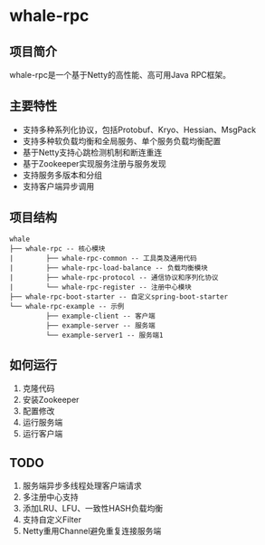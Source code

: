 # whale-rpc
## 项目简介
whale-rpc是一个基于Netty的高性能、高可用Java RPC框架。
## 主要特性
- 支持多种系列化协议，包括Protobuf、Kryo、Hessian、MsgPack
- 支持多种软负载均衡和全局服务、单个服务负载均衡配置
- 基于Netty支持心跳检测机制和断连重连
- 基于Zookeeper实现服务注册与服务发现
- 支持服务多版本和分组
- 支持客户端异步调用
## 项目结构
~~~
whale
├── whale-rpc -- 核心模块
|        ├── whale-rpc-common -- 工具类及通用代码
|        ├── whale-rpc-load-balance -- 负载均衡模块
|        ├── whale-rpc-protocol -- 通信协议和序列化协议
|        └── whale-rpc-register -- 注册中心模块
├── whale-rpc-boot-starter -- 自定义spring-boot-starter
└── whale-rpc-example -- 示例
         ├── example-client -- 客户端
         ├── example-server -- 服务端
         └── example-server1 -- 服务端1
~~~

## 如何运行
1. 克隆代码
2. 安装Zookeeper
3. 配置修改
4. 运行服务端
5. 运行客户端

## TODO
1. 服务端异步多线程处理客户端请求
2. 多注册中心支持
3. 添加LRU、LFU、一致性HASH负载均衡
4. 支持自定义Filter
5. Netty重用Channel避免重复连接服务端